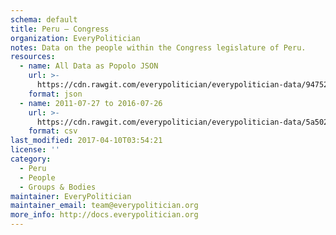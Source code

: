 ```yaml
---
schema: default
title: Peru — Congress
organization: EveryPolitician
notes: Data on the people within the Congress legislature of Peru.
resources:
  - name: All Data as Popolo JSON
    url: >-
      https://cdn.rawgit.com/everypolitician/everypolitician-data/94752a2144d946eea16663be163b026ffa713507/data/Peru/Congreso/ep-popolo-v1.0.json
    format: json
  - name: 2011-07-27 to 2016-07-26
    url: >-
      https://cdn.rawgit.com/everypolitician/everypolitician-data/5a502cae67a1b644f1acf29b3183a94495bdcd73/data/Peru/Congreso/term-2011.csv
    format: csv
last_modified: 2017-04-10T03:54:21
license: ''
category:
  - Peru
  - People
  - Groups & Bodies
maintainer: EveryPolitician
maintainer_email: team@everypolitician.org
more_info: http://docs.everypolitician.org
---
```

